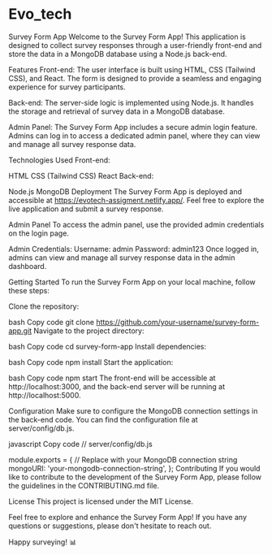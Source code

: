 
# Evo_tech

Survey Form App
Welcome to the Survey Form App! This application is designed to collect survey responses through a user-friendly front-end and store the data in a MongoDB database using a Node.js back-end.

Features
Front-end: The user interface is built using HTML, CSS (Tailwind CSS), and React. The form is designed to provide a seamless and engaging experience for survey participants.

Back-end: The server-side logic is implemented using Node.js. It handles the storage and retrieval of survey data in a MongoDB database.

Admin Panel: The Survey Form App includes a secure admin login feature. Admins can log in to access a dedicated admin panel, where they can view and manage all survey response data.

Technologies Used
Front-end:

HTML
CSS (Tailwind CSS)
React
Back-end:

Node.js
MongoDB
Deployment
The Survey Form App is deployed and accessible at https://evotech-assigment.netlify.app/. Feel free to explore the live application and submit a survey response.

Admin Panel
To access the admin panel, use the provided admin credentials on the login page.

Admin Credentials:
Username: admin
Password: admin123
Once logged in, admins can view and manage all survey response data in the admin dashboard.

Getting Started
To run the Survey Form App on your local machine, follow these steps:

Clone the repository:

bash
Copy code
git clone https://github.com/your-username/survey-form-app.git
Navigate to the project directory:

bash
Copy code
cd survey-form-app
Install dependencies:

bash
Copy code
npm install
Start the application:

bash
Copy code
npm start
The front-end will be accessible at http://localhost:3000, and the back-end server will be running at http://localhost:5000.

Configuration
Make sure to configure the MongoDB connection settings in the back-end code. You can find the configuration file at server/config/db.js.

javascript
Copy code
// server/config/db.js

module.exports = {
  // Replace with your MongoDB connection string
  mongoURI: 'your-mongodb-connection-string',
};
Contributing
If you would like to contribute to the development of the Survey Form App, please follow the guidelines in the CONTRIBUTING.md file.

License
This project is licensed under the MIT License.

Feel free to explore and enhance the Survey Form App! If you have any questions or suggestions, please don't hesitate to reach out.

Happy surveying! 📊
